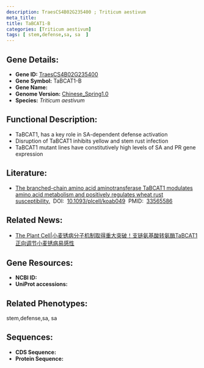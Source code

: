 ```yaml
---
description: TraesCS4B02G235400 ; Triticum aestivum
meta_title:
title: TaBCAT1-B
categories: [Triticum aestivum]
tags: [ stem,defense,sa, sa  ]
---
```


## Gene Details:
- **Gene ID:**	[TraesCS4B02G235400]()
- **Gene Symbol:** TaBCAT1-B
- **Gene Name:** 
- **Genome Version:** [Chinese_Spring1.0]()
- **Species:** *Triticum aestivum*

## Functional Description:
   - TaBCAT1, has a key role in SA-dependent defense activation
   - Disruption of TaBCAT1 inhibits yellow and stem rust infection
   - TaBCAT1 mutant lines have constitutively high levels of SA and PR gene expression

## Literature:
   - [The branched-chain amino acid aminotransferase TaBCAT1 modulates amino acid metabolism and positively regulates wheat rust susceptibility.]( https://academic.oup.com/plcell/article/33/5/1728/6132265?login=true)&nbsp;&nbsp;DOI:&nbsp;&nbsp;[10.1093/plcell/koab049](https://academic.oup.com/plcell/article/33/5/1728/6132265?login=true)&nbsp;&nbsp;PMID:&nbsp;&nbsp;[33565586](https://pubmed.ncbi.nlm.nih.gov/33565586/)

## Related News:
   - [The Plant Cell|小麦锈病分子机制取得重大突破！支链氨基酸转氨酶TaBCAT1正向调节小麦锈病易感性](https://mp.weixin.qq.com/s?__biz=Mzg3MDEwNDEyMg==&mid=2247505216&idx=2&sn=55650b13643c0ae0f8a1e3e44bcbcdb3&chksm=ce907815f9e7f1031dd8ab9cee8fdeb05298d83bb8ad3d7c2b057ac6dcdbb5e1302cd02d378a&scene=27#wechat_redirect)

## Gene Resources:
- **NCBI ID:** [](https://www.ncbi.nlm.nih.gov/gene/?term=)
- **UniProt accessions:** [](https://www.uniprot.org/uniprotkb//entry)

## Related Phenotypes:
stem,defense,sa, sa 

## Sequences:
- **CDS Sequence:**
- **Protein Sequence:**
